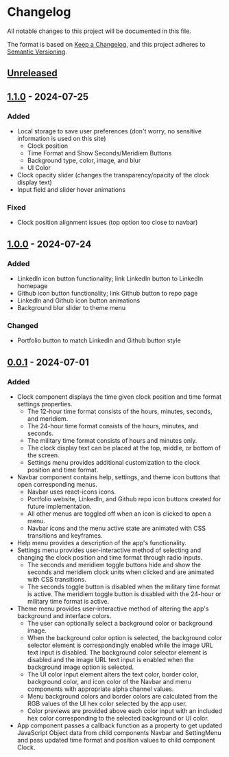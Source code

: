 # Changelog

All notable changes to this project will be documented in this file.

The format is based on [Keep a Changelog](https://keepachangelog.com/en/1.1.0/),
and this project adheres to [Semantic Versioning](https://semver.org/spec/v2.0.0.html).

## [Unreleased]

## [1.1.0] - 2024-07-25

### Added

- Local storage to save user preferences (don't worry, no sensitive information is used on this site)
  - Clock position
  - Time Format and Show Seconds/Meridiem Buttons
  - Background type, color, image, and blur
  - UI Color
- Clock opacity slider (changes the transparency/opacity of the clock display text)
- Input field and slider hover animations

### Fixed

- Clock position alignment issues (top option too close to navbar)

## [1.0.0] - 2024-07-24

### Added

- LinkedIn icon button functionality; link LinkedIn button to LinkedIn homepage
- Github icon button functionality; link Github button to repo page
- LinkedIn and Github icon button animations
- Background blur slider to theme menu

### Changed

- Portfolio button to match LinkedIn and Github button style

## [0.0.1] - 2024-07-01

### Added

- Clock component displays the time given clock position and time format settings properties.
  - The 12-hour time format consists of the hours, minutes, seconds, and meridiem.
  - The 24-hour time format consists of the hours, minutes, and seconds.
  - The military time format consists of hours and minutes only.
  - The clock display text can be placed at the top, middle, or bottom of the screen.
  - Settings menu provides additional customization to the clock position and time format.
- Navbar component contains help, settings, and theme icon buttons that open corresponding menus.
  - Navbar uses react-icons icons.
  - Portfolio website, LinkedIn, and Github repo icon buttons created for future implementation.
  - All other menus are toggled off when an icon is clicked to open a menu.
  - Navbar icons and the menu active state are animated with CSS transitions and keyframes.
- Help menu provides a description of the app's functionality.
- Settings menu provides user-interactive method of selecting and changing the clock position and time format through radio inputs.
  - The seconds and meridiem toggle buttons hide and show the seconds and meridiem clock units when clicked and are animated with CSS transitions.
  - The seconds toggle button is disabled when the military time format is active. The meridiem toggle button is disabled with the 24-hour or military time format is active.
- Theme menu provides user-interactive method of altering the app's background and interface colors.
  - The user can optionally select a background color or background image.
  - When the background color option is selected, the background color selector element is correspondingly enabled while the image URL text input is disabled. The background color selector element is disabled and the image URL text input is enabled when the background image option is selected.
  - The UI color input element alters the text color, border color, background color, and icon color of the Navbar and menu components with appropriate alpha channel values.
  - Menu background colors and border colors are calculated from the RGB values of the UI hex color selected by the app user.
  - Color previews are provided above each color input with an included hex color corresponding to the selected background or UI color.
- App component passes a callback function as a property to get updated JavaScript Object data from child components Navbar and SettingMenu and pass updated time format and position values to child component Clock.

[unreleased]: https://github.com/TimochiL/customizable-clock-app/compare/v1.1.0...HEAD
[1.1.0]: https://github.com/TimochiL/customizable-clock-app/compare/v1.0.0...v1.1.0
[1.0.0]: https://github.com/TimochiL/customizable-clock-app/compare/v0.0.1...v1.0.0
[0.0.1]: https://github.com/TimochiL/customizable-clock-app/releases/tag/v0.0.1
